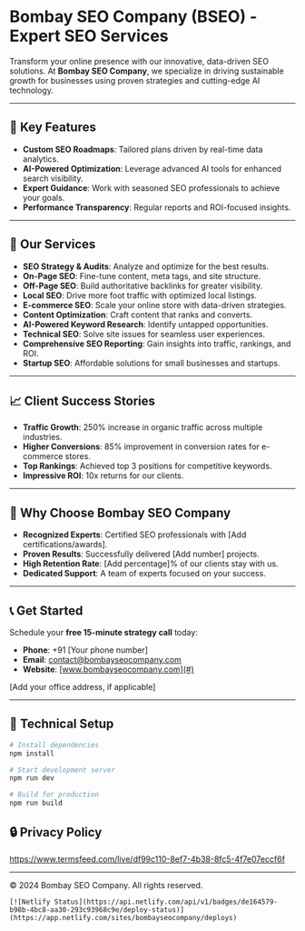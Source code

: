 # Bombay SEO Company (BSEO) - Expert SEO Services

Transform your online presence with our innovative, data-driven SEO solutions. At **Bombay SEO Company**, we specialize in driving sustainable growth for businesses using proven strategies and cutting-edge AI technology.

---

## 🚀 Key Features

- **Custom SEO Roadmaps**: Tailored plans driven by real-time data analytics.
- **AI-Powered Optimization**: Leverage advanced AI tools for enhanced search visibility.
- **Expert Guidance**: Work with seasoned SEO professionals to achieve your goals.
- **Performance Transparency**: Regular reports and ROI-focused insights.

---

## 🎯 Our Services

- **SEO Strategy & Audits**: Analyze and optimize for the best results.
- **On-Page SEO**: Fine-tune content, meta tags, and site structure.
- **Off-Page SEO**: Build authoritative backlinks for greater visibility.
- **Local SEO**: Drive more foot traffic with optimized local listings.
- **E-commerce SEO**: Scale your online store with data-driven strategies.
- **Content Optimization**: Craft content that ranks and converts.
- **AI-Powered Keyword Research**: Identify untapped opportunities.
- **Technical SEO**: Solve site issues for seamless user experiences.
- **Comprehensive SEO Reporting**: Gain insights into traffic, rankings, and ROI.
- **Startup SEO**: Affordable solutions for small businesses and startups.

---

## 📈 Client Success Stories

- **Traffic Growth**: 250% increase in organic traffic across multiple industries.
- **Higher Conversions**: 85% improvement in conversion rates for e-commerce stores.
- **Top Rankings**: Achieved top 3 positions for competitive keywords.
- **Impressive ROI**: 10x returns for our clients.

---

## 🤝 Why Choose Bombay SEO Company

- **Recognized Experts**: Certified SEO professionals with [Add certifications/awards].
- **Proven Results**: Successfully delivered [Add number] projects.
- **High Retention Rate**: [Add percentage]% of our clients stay with us.
- **Dedicated Support**: A team of experts focused on your success.

---

## 📞 Get Started

Schedule your **free 15-minute strategy call** today:

- **Phone**: +91 [Your phone number]
- **Email**: contact@bombayseocompany.com
- **Website**: [www.bombayseocompany.com](#)

[Add your office address, if applicable]

---

## 🔧 Technical Setup

```bash
# Install dependencies
npm install

# Start development server
npm run dev

# Build for production
npm run build
```


## 🔒 Privacy Policy

https://www.termsfeed.com/live/df99c110-8ef7-4b38-8fc5-4f7e07eccf6f

---

© 2024 Bombay SEO Company. All rights reserved.
```
[![Netlify Status](https://api.netlify.com/api/v1/badges/de164579-b98b-4bc8-aa30-293c93968c9e/deploy-status)](https://app.netlify.com/sites/bombayseocompany/deploys)
